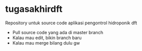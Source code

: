 # tugasakhirdft
Repository untuk source code aplikasi pengontrol hidroponik dft


- Pull source code yang ada di master branch
- Kalau mau edit, bikin branch baru
- Kalau mau merge bilang dulu gw

